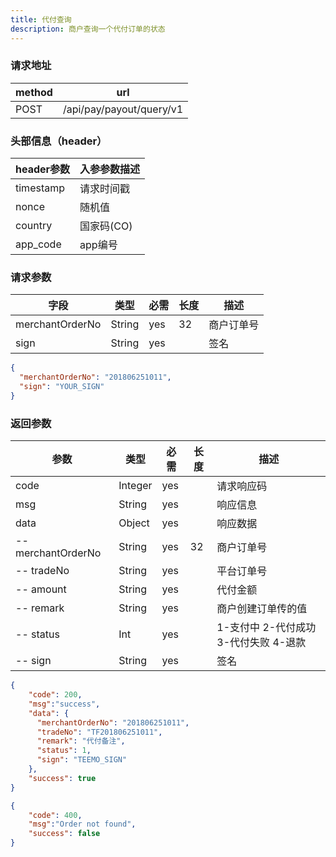 ```yaml
---
title: 代付查询
description: 商户查询一个代付订单的状态
---
```


### 请求地址

| method | url                      |
| ------ | ------------------------ |
| POST   | /api/pay/payout/query/v1 |

### 头部信息（header）

| header参数                  | 入参参数描述  |
|---------------------------|---------|
| timestamp                 | 请求时间戳   |
| nonce                     | 随机值     |
| country                   | 国家码(CO) |
| app_code                  | app编号   |

### 请求参数

| 字段            | 类型   | 必需 | 长度 | 描述       |
| --------------- | ------ | ---- | ---- | ---------- |
| merchantOrderNo | String | yes  | 32   | 商户订单号 |
| sign            | String | yes  |      | 签名       |

```json title=请求示例
{
  "merchantOrderNo": "201806251011",
  "sign": "YOUR_SIGN"
}
```

### 返回参数

| 参数                 | 类型      | 必需 | 长度 | 描述                       |
|--------------------|---------| ---- | -- |--------------------------|
| code               | Integer | yes  |    | 请求响应码                    |
| msg                | String  | yes  |    | 响应信息                     |
| data               | Object  | yes  |    | 响应数据                     |
| -- merchantOrderNo | String  | yes  | 32 | 商户订单号                    |
| -- tradeNo         | String  | yes  |    | 平台订单号                    |
| -- amount          | String  | yes  |    | 代付金额                     |
| -- remark          | String  | yes  |    | 商户创建订单传的值                |
| -- status          | Int  | yes  |    | 1-支付中 2-代付成功 3-代付失败 4-退款 |
| -- sign            | String  | yes  |    | 签名                       |

```json title=返回示例
{
    "code": 200,
    "msg":"success", 
    "data": {
      "merchantOrderNo": "201806251011",
      "tradeNo": "TF201806251011",
      "remark": "代付备注",
      "status": 1,
      "sign": "TEEMO_SIGN"
    },
    "success": true
}
```
```json title=订单不存在返回示例
{
    "code": 400,
    "msg":"Order not found",
    "success": false
}
```
